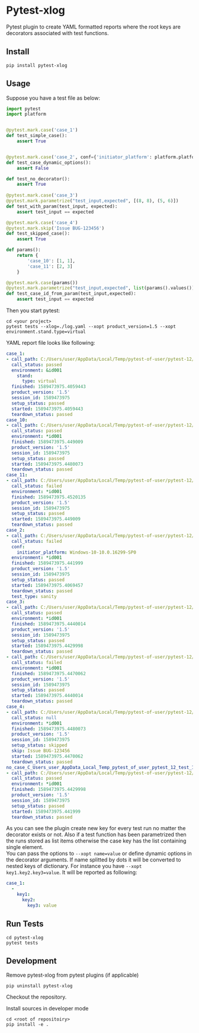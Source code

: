 # Pytest-xlog

Pytest plugin to create YAML formatted reports where the root keys are decorators associated with test functions.  


## Install

```
pip install pytest-xlog
```

## Usage

Suppose you have a test file as below:

```python
import pytest
import platform


@pytest.mark.case('case_1')
def test_simple_case():
    assert True


@pytest.mark.case('case_2', conf={'initiator_platform': platform.platform()}, test_type='sanity')
def test_case_dynamic_options():
    assert False

def test_no_decorator():
    assert True
    
@pytest.mark.case('case_3')
@pytest.mark.parametrize("test_input,expected", [(8, 8), (5, 6)])
def test_with_param(test_input, expected):
    assert test_input == expected

@pytest.mark.case('case_4')
@pytest.mark.skip('Issue BUG-123456')
def test_skipped_case():
    assert True

def params():
    return {
        'case_10': [1, 1],
        'case_11': [2, 3]
    }

@pytest.mark.case(params())
@pytest.mark.parametrize("test_input,expected", list(params().values()))
def test_case_id_from_param(test_input,expected):
    assert test_input == expected
```
Then you start pytest:
```
cd <your project>
pytest tests --xlog=./log.yaml --xopt product_version=1.5 --xopt environment.stand.type=virtual
```
YAML report file looks like following:
```yaml
case_1:
- call_path: C:/Users/user/AppData/Local/Temp/pytest-of-user/pytest-12/test_10/test_1.py::test_simple_case
  call_status: passed
  environment: &id001
    stand:
      type: virtual
  finished: 1589473975.4059443
  product_version: '1.5'
  session_id: 1589473975
  setup_status: passed
  started: 1589473975.4059443
  teardown_status: passed
case_10:
- call_path: C:/Users/user/AppData/Local/Temp/pytest-of-user/pytest-12/test_10/test_1.py::test_case_id_from_param[1-1]
  call_status: passed
  environment: *id001
  finished: 1589473975.449009
  product_version: '1.5'
  session_id: 1589473975
  setup_status: passed
  started: 1589473975.4480073
  teardown_status: passed
case_11:
- call_path: C:/Users/user/AppData/Local/Temp/pytest-of-user/pytest-12/test_10/test_1.py::test_case_id_from_param[2-3]
  call_status: failed
  environment: *id001
  finished: 1589473975.4520135
  product_version: '1.5'
  session_id: 1589473975
  setup_status: passed
  started: 1589473975.449009
  teardown_status: passed
case_2:
- call_path: C:/Users/user/AppData/Local/Temp/pytest-of-user/pytest-12/test_10/test_1.py::test_case_dynamic_options
  call_status: failed
  conf:
    initiator_platform: Windows-10-10.0.16299-SP0
  environment: *id001
  finished: 1589473975.441999
  product_version: '1.5'
  session_id: 1589473975
  setup_status: passed
  started: 1589473975.4069457
  teardown_status: passed
  test_type: sanity
case_3:
- call_path: C:/Users/user/AppData/Local/Temp/pytest-of-user/pytest-12/test_10/test_1.py::test_with_param[8-8]
  call_status: passed
  environment: *id001
  finished: 1589473975.4440014
  product_version: '1.5'
  session_id: 1589473975
  setup_status: passed
  started: 1589473975.4429998
  teardown_status: passed
- call_path: C:/Users/user/AppData/Local/Temp/pytest-of-user/pytest-12/test_10/test_1.py::test_with_param[5-6]
  call_status: failed
  environment: *id001
  finished: 1589473975.4470062
  product_version: '1.5'
  session_id: 1589473975
  setup_status: passed
  started: 1589473975.4440014
  teardown_status: passed
case_4:
- call_path: C:/Users/user/AppData/Local/Temp/pytest-of-user/pytest-12/test_10/test_1.py::test_skipped_case
  call_status: null
  environment: *id001
  finished: 1589473975.4480073
  product_version: '1.5'
  session_id: 1589473975
  setup_status: skipped
  skip: Issue BUG-123456
  started: 1589473975.4470062
  teardown_status: passed
no_case_C_Users_user_AppData_Local_Temp_pytest_of_user_pytest_12_test_10_test_1_py_test_no_decorator:
- call_path: C:/Users/user/AppData/Local/Temp/pytest-of-user/pytest-12/test_10/test_1.py::test_no_decorator
  call_status: passed
  environment: *id001
  finished: 1589473975.4429998
  product_version: '1.5'
  session_id: 1589473975
  setup_status: passed
  started: 1589473975.441999
  teardown_status: passed
```
As you can see the plugin create new key for every test run no matter the decorator exists or not.
Also if a test function has been parametrized then the runs stored as list items otherwise 
the case key has the list containing single element.    
You can pass the options to `--xopt name=value` or define dynamic options in the decorator arguments.
If name splitted by dots it will be converted to nested keys of dictionary. 
For instance you have `--xopt key1.key2.key3=value`. 
It will be reported as following:  
```yaml
case_1:
  -
    key1:
      key2:
        key3: value
```


## Run  Tests
```
cd pytest-xlog
pytest tests
```

## Development
Remove pytest-xlog from pytest plugins (if applicable)
```
pip uninstall pytest-xlog
```
Checkout the repository.

Install sources in developer mode
```
cd <root of repositoiry>
pip install -e .
``` 
